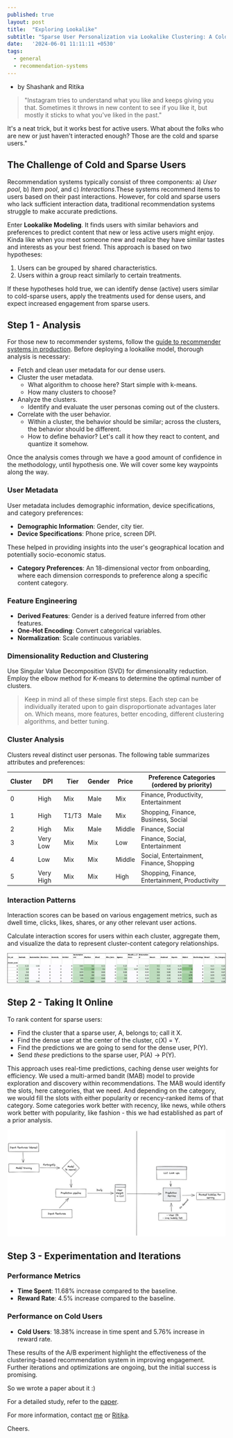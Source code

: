 ```yaml
---
published: true
layout: post
title:  "Exploring Lookalike"
subtitle: "Sparse User Personalization via Lookalike Clustering: A Cold-Start Solution"
date:   '2024-06-01 11:11:11 +0530'
tags:
  - general
  - recommendation-systems
---
```


- by Shashank and Ritika

> "Instagram tries to understand what you like and keeps giving you that. Sometimes it throws in new content to see if you like it, but mostly it sticks to what you've liked in the past." 

It's a neat trick, but it works best for active users. What about the folks who are new or just haven't interacted enough? Those are the cold and sparse users."

## The Challenge of Cold and Sparse Users

Recommendation systems typically consist of three components: a) *User pool*, b) *Item pool*, and c) *Interactions*.These systems recommend items to users based on their past interactions. However, for cold and sparse users who lack sufficient interaction data, traditional recommendation systems struggle to make accurate predictions.

Enter **Lookalike Modeling**. It finds users with similar behaviors and preferences to predict content that new or less active users might enjoy. Kinda like when you meet someone new and realize they have similar tastes and interests as your best friend. This approach is based on two hypotheses:
1. Users can be grouped by shared characteristics.
2. Users within a group react similarly to certain treatments.

If these hypotheses hold true, we can identify dense (active) users similar to cold-sparse users, apply the treatments used for dense users, and expect increased engagement from sparse users.

## Step 1 - Analysis

For those new to recommender systems, follow the [guide to recommender systems in production](https://knhash.in/blog/recommender-system-in-prod). Before deploying a lookalike model, thorough analysis is necessary:

- Fetch and clean user metadata for our dense users.
- Cluster the user metadata.
    - What algorithm to choose here? Start simple with k-means.
    - How many clusters to choose?
- Analyze the clusters.
    - Identify and evaluate the user personas coming out of the clusters.
- Correlate with the user behavior.
    - Within a cluster, the behavior should be similar; across the clusters, the behavior should be different.
    - How to define behavior? Let's call it how they react to content, and quantize it somehow.

Once the analysis comes through we have a good amount of confidence in the methodology, until hypothesis one. We will cover some key waypoints along the way.

### User Metadata

User metadata includes demographic information, device specifications, and category preferences:

- **Demographic Information**: Gender, city tier.
- **Device Specifications**: Phone price, screen DPI.

These helped in providing insights into the user's geographical location and potentially socio-economic status.

- **Category Preferences**: An 18-dimensional vector from onboarding, where each dimension corresponds to preference along a specific content category.

### Feature Engineering

- **Derived Features**: Gender is a derived feature inferred from other features.
- **One-Hot Encoding**: Convert categorical variables.
- **Normalization**: Scale continuous variables.

### Dimensionality Reduction and Clustering

Use Singular Value Decomposition (SVD) for dimensionality reduction. Employ the elbow method for K-means to determine the optimal number of clusters.

> Keep in mind all of these simple first steps. Each step can be individually iterated upon to gain disproportionate advantages later on. Which means, more features, better encoding, different clustering algorithms, and better tuning.


### Cluster Analysis

Clusters reveal distinct user personas. The following table summarizes attributes and preferences:

| Cluster | DPI       | Tier      | Gender        | Price  | Preference Categories (ordered by priority)               |
|---------|-----------|-----------|---------------|--------|-----------------------------------------------------------|
| 0       | High      | Mix       | Male          | Mix    | Finance, Productivity, Entertainment                     |
| 1       | High      | T1/T3     | Male          | Mix    | Shopping, Finance, Business, Social                       |
| 2       | High      | Mix       | Male          | Middle | Finance, Social                                           |
| 3       | Very Low  | Mix       | Mix           | Low    | Finance, Social, Entertainment                            |
| 4       | Low       | Mix       | Mix           | Middle | Social, Entertainment, Finance, Shopping                  |
| 5       | Very High | Mix       | Mix           | High   | Shopping, Finance, Entertainment, Productivity            |

### Interaction Patterns

Interaction scores can be based on various engagement metrics, such as dwell time, clicks, likes, shares, or any other relevant user actions.

Calculate interaction scores for users within each cluster, aggregate them, and visualize the data to represent cluster-content category relationships.

![Median Interaction Score Matrix along Categories](/media/explore-lookalike/median_weight_matrix.jpg)

## Step 2 - Taking It Online

To rank content for sparse users:
- Find the cluster that a sparse user, A, belongs to; call it X.
- Find the dense user at the center of the cluster, c(X) = Y.
- Find the predictions we are going to send for the dense user, P(Y).
- Send _these_ predictions to the sparse user, P(A) -> P(Y).

This approach uses real-time predictions, caching dense user weights for efficiency. We used a multi-armed bandit (MAB) model to provide exploration and discovery within recommendations. The MAB would identify the slots, here categories, that we need. And depending on the category, we would fill the slots with either popularity or recency-ranked items of that category. Some categories work better with recency, like news, while others work better with popularity, like fashion - this we had established as part of a prior analysis.

![System Design](/media/explore-lookalike/arch.jpeg)

## Step 3 - Experimentation and Iterations

### Performance Metrics

- **Time Spent**: 11.68% increase compared to the baseline.
- **Reward Rate**: 4.5% increase compared to the baseline.

### Performance on Cold Users

- **Cold Users**: 18.38% increase in time spent and 5.76% increase in reward rate.

These results of the A/B experiment highlight the effectiveness of the clustering-based recommendation system in improving engagement. Further iterations and optimizations are ongoing, but the initial success is promising.

So we wrote a paper about it :)

For a detailed study, refer to the [paper](https://github.com/knhash/ExploreLookalike/blob/5c758cc55169321d5d3b51ae16aa5809a3483ac4/Explore_Lookalike.pdf).

For more information, contact [me](email:contact@knhash.in) or [Ritika](email:ritikakumari1302@gmail.com).

Cheers.
